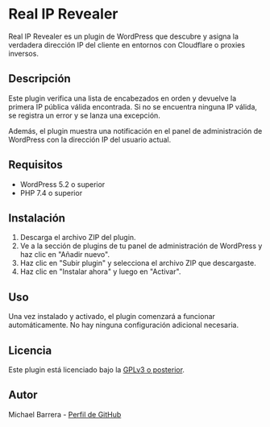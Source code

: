# Real IP Revealer

Real IP Revealer es un plugin de WordPress que descubre y asigna la verdadera dirección IP del cliente en entornos con Cloudflare o proxies inversos.

## Descripción

Este plugin verifica una lista de encabezados en orden y devuelve la primera IP pública válida encontrada. Si no se encuentra ninguna IP válida, se registra un error y se lanza una excepción.

Además, el plugin muestra una notificación en el panel de administración de WordPress con la dirección IP del usuario actual.

## Requisitos

- WordPress 5.2 o superior
- PHP 7.4 o superior

## Instalación

1. Descarga el archivo ZIP del plugin.
2. Ve a la sección de plugins de tu panel de administración de WordPress y haz clic en "Añadir nuevo".
3. Haz clic en "Subir plugin" y selecciona el archivo ZIP que descargaste.
4. Haz clic en "Instalar ahora" y luego en "Activar".

## Uso

Una vez instalado y activado, el plugin comenzará a funcionar automáticamente. No hay ninguna configuración adicional necesaria.

## Licencia

Este plugin está licenciado bajo la [GPLv3 o posterior](https://www.gnu.org/licenses/gpl-3.0.html).

## Autor

Michael Barrera - [Perfil de GitHub](https://github.com/michael2rain/)